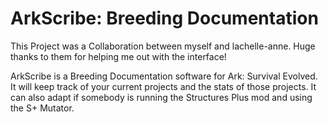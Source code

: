 <h1>ArkScribe: Breeding Documentation</h1>

This Project was a Collaboration between myself and lachelle-anne. Huge thanks to them for helping me out with the interface!

ArkScribe is a Breeding Documentation software for Ark: Survival Evolved. It will keep track of your current projects and the stats of those projects. It can also adapt if somebody is running the Structures Plus mod and using the S+ Mutator.

